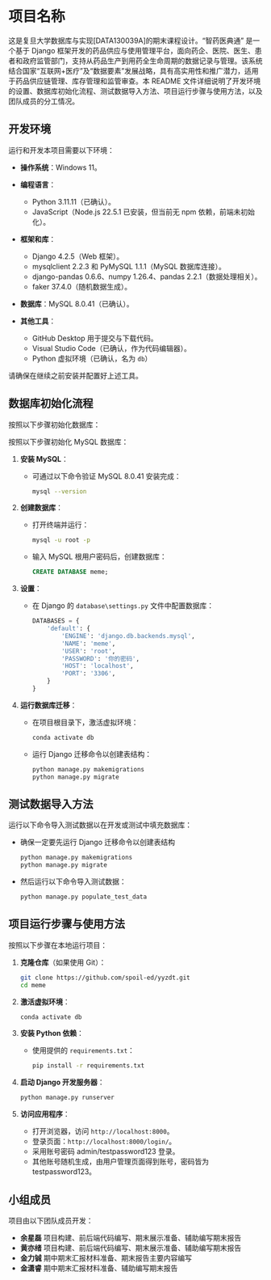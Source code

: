 # 项目名称

这是复旦大学数据库与实现[DATA130039A]的期末课程设计。“智药医典通” 是一个基于 Django 框架开发的药品供应与使用管理平台，面向药企、医院、医生、患者和政府监管部门，支持从药品生产到用药全生命周期的数据记录与管理。该系统结合国家“互联网+医疗”及“数据要素”发展战略，具有高实用性和推广潜力，适用于药品供应链管理、库存管理和监管审查。本 README 文件详细说明了开发环境的设置、数据库初始化流程、测试数据导入方法、项目运行步骤与使用方法，以及团队成员的分工情况。

## 开发环境

运行和开发本项目需要以下环境：

- **操作系统**：Windows 11。
- **编程语言**：
  - Python 3.11.11（已确认）。
  - JavaScript（Node.js 22.5.1 已安装，但当前无 npm 依赖，前端未初始化）。

- **框架和库**：
  - Django 4.2.5（Web 框架）。
  - mysqlclient 2.2.3 和 PyMySQL 1.1.1（MySQL 数据库连接）。
  - django-pandas 0.6.6、numpy 1.26.4、pandas 2.2.1（数据处理相关）。
  - faker 37.4.0（随机数据生成）。

- **数据库**：MySQL 8.0.41（已确认）。
- **其他工具**：
  - GitHub Desktop 用于提交与下载代码。
  - Visual Studio Code（已确认，作为代码编辑器）。
  - Python 虚拟环境（已确认，名为 `db`）

请确保在继续之前安装并配置好上述工具。

## 数据库初始化流程

按照以下步骤初始化数据库：

按照以下步骤初始化 MySQL 数据库：

1. **安装 MySQL**：
   - 可通过以下命令验证 MySQL 8.0.41 安装完成：
     ```bash
     mysql --version
     ```

2. **创建数据库**：
   - 打开终端并运行：
     ```bash
     mysql -u root -p
     ```
   - 输入 MySQL 根用户密码后，创建数据库：
     ```sql
     CREATE DATABASE meme;
     ```

3. **设置**：
   - 在 Django 的 `database\settings.py` 文件中配置数据库：
     ```python
     DATABASES = {
         'default': {
             'ENGINE': 'django.db.backends.mysql',
             'NAME': 'meme',
             'USER': 'root',
             'PASSWORD': '你的密码',
             'HOST': 'localhost',
             'PORT': '3306',
         }
     }
     ```


4. **运行数据库迁移**：
   - 在项目根目录下，激活虚拟环境：
     ```bash
     conda activate db
     ```
   - 运行 Django 迁移命令以创建表结构：
     ```bash
     python manage.py makemigrations
     python manage.py migrate
     ```

## 测试数据导入方法

运行以下命令导入测试数据以在开发或测试中填充数据库：

- 确保一定要先运行 Django 迁移命令以创建表结构
  ```bash
  python manage.py makemigrations
  python manage.py migrate
  ```

- 然后运行以下命令导入测试数据：
  ```bash
  python manage.py populate_test_data
  ```

## 项目运行步骤与使用方法

按照以下步骤在本地运行项目：

1. **克隆仓库**（如果使用 Git）：
   ```bash
   git clone https://github.com/spoil-ed/yyzdt.git
   cd meme
   ```

2. **激活虚拟环境**：
   ```bash
   conda activate db
   ```

3. **安装 Python 依赖**：
   - 使用提供的 `requirements.txt`：
     ```bash
     pip install -r requirements.txt
     ```

4. **启动 Django 开发服务器**：
   ```bash
   python manage.py runserver
   ```

5. **访问应用程序**：
   - 打开浏览器，访问 `http://localhost:8000`。
   - 登录页面：`http://localhost:8000/login/`。
   - 采用账号密码 admin/testpassword123 登录。
   - 其他账号随机生成，由用户管理页面得到账号，密码皆为 testpassword123。
## 小组成员

项目由以下团队成员开发：

- **余星磊** 项目构建、前后端代码编写、期末展示准备、辅助编写期末报告
- **黄亦绪** 项目构建、前后端代码编写、期末展示准备、辅助编写期末报告
- **金力铖** 期中期末汇报材料准备、期末报告主要内容编写
- **金潇睿** 期中期末汇报材料准备、辅助编写期末报告
